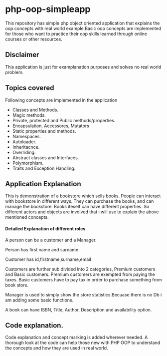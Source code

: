 # php-oop-simpleapp 

This repository has simple php object oriented application that explains the oop concepts with real world example.Basic oop concepts are implemented for those who want to practice their oop skills learned through online courses or other resources. 

## Disclaimer
This application is just for examplanation purposes and solves no real world problem. 

## Topics covered

Following concepts are implemented in the application 

- Classes and Methods.
- Magic methods.
- Private, protected and Public methods/properties.
- Encapsulation, Accessores, Mutators
- Static properties and methods.
- Namespaces.
- Autoloader.
- Inheritacnce.
- Overriding.
- Abstract classes and Interfaces.
- Polymorphism.
- Traits and Exception Handling.


## Application Explanation

This is demonstration of a bookstore which sells books. People can interact with bookstore in different ways. They can purchase the books, and can manage the bookstore. Books iteself can have different properties. So different actors and objects are involved that i will use to explain the above mentioned concepts.

#### Detailed Explanation of different roles

A person can be a customer and a Manager.

Person has first name and surname

Customer has id,firstname,surname,email 

Customers are further sub divided into 2 categories, Premium customers and Basic customers. Premium customers are exempted from paying the taxes. Basic customers have to pay tax in order to purchase something from book store.

Manager is used to simply show the store statistics.Becuase there is no Db i am adding some basic functions.

A book can have ISBN, Title, Author, Description and availability option.


## Code explanation.

Code explanation and concept marking is added wherever needed. A thorough look at the code can help those new with PHP OOP to understand the concepts and how they are used in real world.



